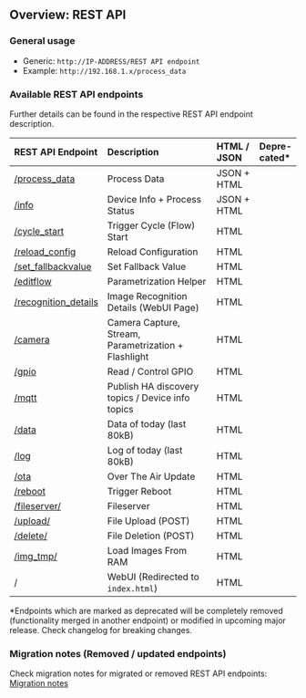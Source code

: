 ## Overview: REST API

### General usage
- Generic: `http://IP-ADDRESS/REST API endpoint`
- Example: `http://192.168.1.x/process_data`

### Available REST API endpoints

Further details can be found in the respective REST API endpoint description.

| REST API Endpoint                    | Description                                        | HTML / JSON | Depre-<br>cated*       
|:-------------------------------------|:---------------------------------------------------|:------------|:-----------
| [/process_data](process_data.md)     | Process Data                                       | JSON + HTML | 
| [/info](info.md)                     | Device Info + Process Status                       | JSON + HTML | 
| [/cycle_start](cycle_start.md)       | Trigger Cycle (Flow) Start                         | HTML        | 
| [/reload_config](reload_config.md)   | Reload Configuration                               | HTML        | 
| [/set_fallbackvalue](set_fallbackvalue.md) | Set Fallback Value                           | HTML        | 
| [/editflow](editflow.md)             | Parametrization Helper                             | HTML        | 
| [/recognition_details](recognition_details.md)|Image Recognition Details (WebUI Page)     | HTML        |
| [/camera](camera.md)                 | Camera Capture, Stream, Parametrization + Flashlight| HTML       | 
| [/gpio](gpio.md)                     | Read / Control GPIO                                | HTML        | 
| [/mqtt](mqtt.md)                     | Publish HA discovery topics / Device info topics   | HTML        | 
| [/data](data.md)                     | Data of today (last 80kB)                          | HTML        | 
| [/log](log.md)                       | Log of today (last 80kB)                           | HTML        | 
| [/ota](ota.md)                       | Over The Air Update                                | HTML        | 
| [/reboot](reboot.md)                 | Trigger Reboot                                     | HTML        | 
| [/fileserver/](fileserver.md)        | Fileserver                                         | HTML        | 
| [/upload/](upload.md)                | File Upload (POST)                                 | HTML        | 
| [/delete/](delete.md)                | File Deletion (POST)                               | HTML        | 
| [/img_tmp/](img_tmp.md)              | Load Images From RAM                               | HTML        | 
| /                                    | WebUI (Redirected to `index.html`)                 | HTML        | 


*Endpoints which are marked as deprecated will be completely removed (functionality merged in another endpoint) or modified in upcoming major release. Check changelog for breaking changes.

### Migration notes (Removed / updated endpoints)
Check migration notes for migrated or removed REST API endpoints: [Migration notes](xxx_migration_notes.md)
